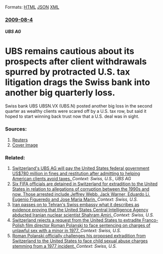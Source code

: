 
Formats: [HTML](/news/2009/08/4/ubs-remains-cautious-about-its-prospects-after-client-withdrawals-spurred-by-protracted-u-s-tax-litigation-drags-the-swiss-bank-into-anoth.html)  [JSON](/news/2009/08/4/ubs-remains-cautious-about-its-prospects-after-client-withdrawals-spurred-by-protracted-u-s-tax-litigation-drags-the-swiss-bank-into-anoth.json)  [XML](/news/2009/08/4/ubs-remains-cautious-about-its-prospects-after-client-withdrawals-spurred-by-protracted-u-s-tax-litigation-drags-the-swiss-bank-into-anoth.xml)  

### [2009-08-4](/news/2009/08/4/index.md)

##### UBS AG
#  UBS remains cautious about its prospects after client withdrawals spurred by protracted U.S. tax litigation drags the Swiss bank into another big quarterly loss. 

Swiss bank UBS UBSN.VX (UBS.N) posted another big loss in the second quarter as wealthy clients were scared off by a U.S. tax row, but said it hoped to start winning back trust now that a U.S. deal was in sight.


### Sources:

1. [Reuters](http://uk.reuters.com/article/idUKTRE5730Z220090804)
1. [Cover Image](http://s4.reutersmedia.net/resources/r/?m=02&d=20090804&t=2&i=11112083&w=&fh=545px&fw=&ll=&pl=&sq=&r=2009-08-04T104618Z_01_BTRE5730QWU00_RTROPTP_0_UBS)

### Related:

1. [ Switzerland's UBS AG will pay the United States federal government US$780 million in fines and restitution after admitting to helping American clients avoid taxes. ](/news/2009/02/18/switzerland-s-ubs-ag-will-pay-the-united-states-federal-government-us-780-million-in-fines-and-restitution-after-admitting-to-helping-ameri.md) _Context: Swiss, U.S., UBS AG_
2. [Six FIFA officials are detained in Switzerland for extradition to the United States in relation to allegations of corruption between the 1990s and now. Those arrested include Jeffrey Webb, Jack Warner, Eduardo Li, Eugenio Figueredo and Jose Maria Marin. ](/news/2015/05/27/six-fifa-officials-are-detained-in-switzerland-for-extradition-to-the-united-states-in-relation-to-allegations-of-corruption-between-the-199.md) _Context: Swiss, U.S._
3. [Iran passes on to Tehran's Swiss embassy what it describes as evidence proving that the United States Central Intelligence Agency abducted Iranian nuclear scientist Shahram Amiri. ](/news/2010/07/4/iran-passes-on-to-tehran-s-swiss-embassy-what-it-describes-as-evidence-proving-that-the-united-states-central-intelligence-agency-abducted-i.md) _Context: Swiss, U.S._
4. [Switzerland rejects a request from the United States to extradite Franco-Polish film director Roman Polanski to face sentencing on charges of unlawful sex with a minor in 1977. ](/news/2010/07/12/switzerland-rejects-a-request-from-the-united-states-to-extradite-francoapolish-film-director-roman-polanski-to-face-sentencing-on-charges.md) _Context: Swiss, U.S._
5. [ Roman Polanski officially challenges his proposed extradition from Switzerland to the United States to face child sexual abuse charges stemming from a 1977 incident. ](/news/2009/09/28/roman-polanski-officially-challenges-his-proposed-extradition-from-switzerland-to-the-united-states-to-face-child-sexual-abuse-charges-stem.md) _Context: Swiss, U.S._

